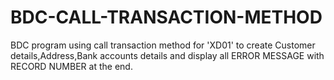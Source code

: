 # BDC-CALL-TRANSACTION-METHOD
BDC program using call transaction method for 'XD01' to create Customer details,Address,Bank accounts details and display all ERROR MESSAGE with RECORD NUMBER  at the end.
